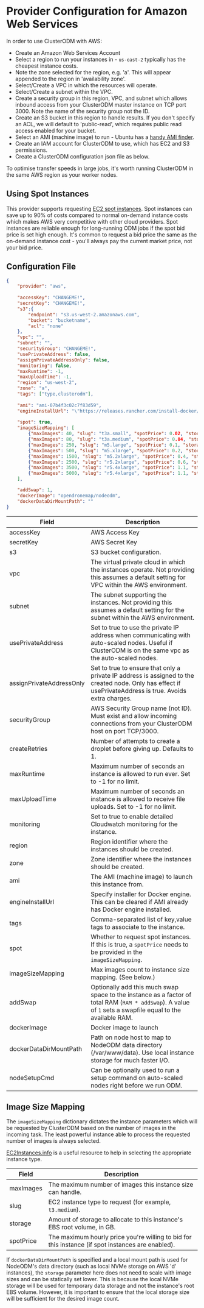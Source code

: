 # Provider Configuration for Amazon Web Services

In order to use ClusterODM with AWS:

* Create an Amazon Web Services Account
* Select a region to run your instances in - `us-east-2` typically has the cheapest instance costs.
* Note the zone selected for the region, e.g. 'a'.  This will appear appended to the region in 'availability zone'.
* Select/Create a VPC in which the resources will operate.
* Select/Create a subnet within the VPC.
* Create a security group in this region, VPC, and subnet which allows inbound access from your ClusterODM master instance on TCP port 3000. Note the name of the security group not the ID.
* Create an S3 bucket in this region to handle results. If you don't specify an ACL, we will default to 'public-read', which requires public read access enabled for your bucket.
* Select an AMI (machine image) to run - Ubuntu has a [handy AMI finder](https://cloud-images.ubuntu.com/locator/ec2/).
* Create an IAM account for ClusterODM to use, which has EC2 and S3 permissions.
* Create a ClusterODM configuration json file as below.

To optimise transfer speeds in large jobs, it's worth running ClusterODM in the same AWS region as your worker nodes.

## Using Spot Instances

This provider supports requesting [EC2 spot instances](https://aws.amazon.com/ec2/spot/). Spot instances can save up to 90% of costs compared to
normal on-demand instance costs which makes AWS very competitive with other cloud providers. Spot instances are reliable enough
for long-running ODM jobs if the spot bid price is set high enough. It's common to request a bid price the same as
the on-demand instance cost - you'll always pay the current market price, not your bid price.

## Configuration File
```json
{
    "provider": "aws",
    
    "accessKey": "CHANGEME!",
    "secretKey": "CHANGEME!",
    "s3":{
        "endpoint": "s3.us-west-2.amazonaws.com",
        "bucket": "bucketname",
        "acl": "none"
    },
    "vpc": "",
    "subnet": "",
    "securityGroup": "CHANGEME!",
    "usePrivateAddress": false,
    "assignPrivateAddressOnly": false,
    "monitoring": false,
    "maxRuntime": -1,
    "maxUploadTime": -1,
    "region": "us-west-2",
    "zone": "a",
    "tags": ["type,clusterodm"],
    
    "ami": "ami-07b4f3c02c7f83d59",
    "engineInstallUrl": "\"https://releases.rancher.com/install-docker/19.03.9.sh\"",
    
    "spot": true,
    "imageSizeMapping": [
        {"maxImages": 40, "slug": "t3a.small", "spotPrice": 0.02, "storage": 60},
        {"maxImages": 80, "slug": "t3a.medium", "spotPrice": 0.04, "storage": 100},
        {"maxImages": 250, "slug": "m5.large", "spotPrice": 0.1, "storage": 160},
        {"maxImages": 500, "slug": "m5.xlarge", "spotPrice": 0.2, "storage": 320},
        {"maxImages": 1500, "slug": "m5.2xlarge", "spotPrice": 0.4, "storage": 640},
        {"maxImages": 2500, "slug": "r5.2xlarge", "spotPrice": 0.6, "storage": 1200},
        {"maxImages": 3500, "slug": "r5.4xlarge", "spotPrice": 1.1, "storage": 2000},
        {"maxImages": 5000, "slug": "r5.4xlarge", "spotPrice": 1.1, "storage": 2500}
    ],

    "addSwap": 1,
    "dockerImage": "opendronemap/nodeodm",
    "dockerDataDirMountPath": ""
}
```

| Field                       | Description                                                                                                                                                |
|-----------------------------|------------------------------------------------------------------------------------------------------------------------------------------------------------|
| accessKey                   | AWS Access Key                                                                                                                                             |
| secretKey                   | AWS Secret Key                                                                                                                                             |
| s3                          | S3 bucket configuration.                                                                                                                                   |
| vpc                         | The virtual private cloud in which the instances operate. Not providing this assumes a default setting for VPC within the AWS environment.                 |
| subnet                      | The subnet supporting the instances.  Not providing this assumes a default setting for the subnet within the AWS environment.                              |
| usePrivateAddress           | Set to true to use the private IP address when communicating with auto-scaled nodes. Useful if ClusterODM is on the same vpc as the auto-scaled nodes.     |
| assignPrivateAddressOnly    | Set to true to ensure that only a private IP address is assigned to the created node. Only has effect if usePrivateAddress is true. Avoids extra charges.  |
| securityGroup               | AWS Security Group name (not ID). Must exist and allow incoming connections from your ClusterODM host on port TCP/3000.                                    |
| createRetries               | Number of attempts to create a droplet before giving up. Defaults to 1.                                                                                    |
| maxRuntime                  | Maximum number of seconds an instance is allowed to run ever. Set to -1 for no limit.                                                                      |
| maxUploadTime               | Maximum number of seconds an instance is allowed to receive file uploads. Set to -1 for no limit.                                                          |
| monitoring                  | Set to true to enable detailed Cloudwatch monitoring for the instance.                                                                                     |
| region                      | Region identifier where the instances should be created.                                                                                                   |
| zone		                  | Zone identifier where the instances should be created.                                                                                                     |
| ami                         | The AMI (machine image) to launch this instance from.                                                                                                      |
| engineInstallUrl            | Specify installer for Docker engine. This can be cleared if AMI already has Docker engine installed.                                                       |
| tags                        | Comma-separated list of key,value tags to associate to the instance.                                                                                       |
| spot                        | Whether to request spot instances. If this is true, a `spotPrice` needs to be provided in the `imageSizeMapping`.                                          |
| imageSizeMapping            | Max images count to instance size mapping. (See below.)                                                                                                    |
| addSwap                     | Optionally add this much swap space to the instance as a factor of total RAM (`RAM * addSwap`). A value of `1` sets a swapfile equal to the available RAM. |
| dockerImage                 | Docker image to launch                                                                                                                                     |
| dockerDataDirMountPath      | Path on node host to map to NodeODM data directory (/var/www/data). Use local instance storage for much faster I/O.                                        |
| nodeSetupCmd                | Can be optionally used to run a setup command on auto-scaled nodes right before we run ODM.                                                                |

## Image Size Mapping

The `imageSizeMapping` dictionary dictates the instance parameters which will be requested by ClusterODM based on the number of images in the incoming task. The least powerful
instance able to process the requested number of images is always selected.

[EC2Instances.info](https://www.ec2instances.info) is a useful resource to help in selecting the appropriate instance type.

| Field     | Description                                                                                       |
|-----------|---------------------------------------------------------------------------------------------------|
| maxImages | The maximum number of images this instance size can handle.                                       |
| slug      | EC2 instance type to request (for example, `t3.medium`).                                          |
| storage   | Amount of storage to allocate to this instance's EBS root volume, in GB.                          |
| spotPrice | The maximum hourly price you're willing to bid for this instance (if spot instances are enabled). |

If `dockerDataDirMountPath` is specified and a local mount path is used for NodeODM's data directory (such as local NVMe storage on AWS 'd' instances), 
the `storage` parameter here does not need to scale with image sizes and can be statically set lower. This is because the local NVMe storage will be used for temporary data 
storage and not the instance's root EBS volume. However, it is important to ensure that the local storage size will be sufficient for the desired image count.
